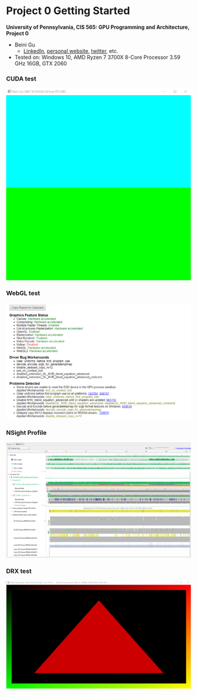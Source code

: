 Project 0 Getting Started
====================

**University of Pennsylvania, CIS 565: GPU Programming and Architecture, Project 0**

* Beini Gu
  * [LinkedIn](https://www.linkedin.com/in/rgu/), [personal website](https://www.seas.upenn.edu/~gubeini/), [twitter](https://twitter.com/scoutydren), etc.
* Tested on: Windows 10, AMD Ryzen 7 3700X 8-Core Processor 3.59 GHz 16GB, GTX 2060

### CUDA test

![capture](\images\capture.png)

### WebGL test

![webglcheck](\images\webglcheck.png)

### NSight Profile

![nsight_profile](\images\nsight_profile.png)

### DRX test

![drx](\images\drx.png)